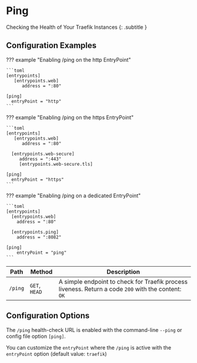# Ping

Checking the Health of Your Traefik Instances
{: .subtitle }

## Configuration Examples

??? example "Enabling /ping on the http EntryPoint"

    ```toml
    [entrypoints]
       [entrypoints.web]
          address = ":80"
    
    [ping]
      entryPoint = "http"
    ```

??? example "Enabling /ping on the https EntryPoint"

    ```toml
    [entrypoints]
       [entrypoints.web]
          address = ":80"

      [entrypoints.web-secure]
         address = ":443"
         [entrypoints.web-secure.tls]   
    
    [ping]
      entryPoint = "https"
    ```

??? example "Enabling /ping on a dedicated EntryPoint"
    
    ```toml    
    [entrypoints]
      [entrypoints.web]
        address = ":80"
      
      [entrypoints.ping]
        address = ":8082"
    
    [ping]
        entryPoint = "ping"
    ```

| Path    | Method        | Description                                                                                        |
|---------|---------------|----------------------------------------------------------------------------------------------------|
| `/ping` | `GET`, `HEAD` | A simple endpoint to check for Traefik process liveness. Return a code `200` with the content: `OK` |

## Configuration Options

The `/ping` health-check URL is enabled with the command-line `--ping` or config file option `[ping]`.

You can customize the `entryPoint` where the `/ping` is active with the `entryPoint` option (default value: `traefik`)